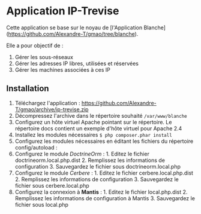 Application IP-Trevise
====

Cette application se base sur le noyau de [l'Application Blanche]
(https://github.com/Alexandre-T/gmao/tree/blanche).

Elle a pour objectif de :
1. Gérer les sous-réseaux
2. Gérer les adresses IP libres, utilisées et réservées
3. Gérer les machines associées à ces IP

Installation
----
1. Téléchargez l'application : 
https://github.com/Alexandre-T/gmao/archive/ip-trevise.zip
2. Décompressez l'archive dans le répertoire souhaité ```/var/www/blanche```
3. Configurez un hôte virtuel Apache pointant sur le répertoire.
Le répertoire docs contient un exemple d'hôte virtuel pour Apache 2.4
4. Installez les modules nécessaires 
```$ php composer.phar install```
5. Configurez les modules nécessaires en éditant les fichiers du répertoire 
config/autoload :
  1. Configurez le module _DoctrineOrm_  :
    1. Editez le fichier doctrineorm.local.php.dist
    2. Remplissez les informations de configuration
    3. Sauvegardez le fichier sous doctrineorm.local.php
  2. Configurez le module _Cerbere_  :
    1. Editez le fichier cerbere.local.php.dist
    2. Remplissez les informations de configuration
    3. Sauvegardez le fichier sous cerbere.local.php
  3. Configurez la connexion à __Mantis__  :
    1. Editez le fichier local.php.dist
    2. Remplissez les informations de configuration à Mantis
    3. Sauvegardez le fichier sous local.php
        
